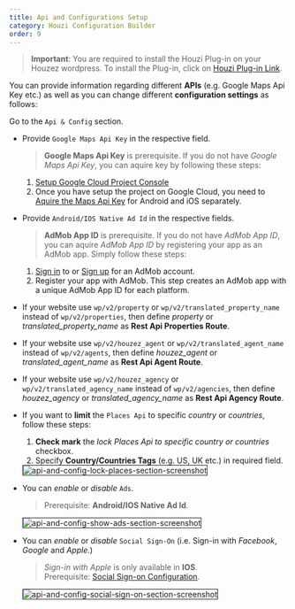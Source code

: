 ```yaml
---
title: Api and Configurations Setup
category: Houzi Configuration Builder
order: 9
---
```


> **Important**: You are required to install the Houzi Plug-in on your Houzez wordpress. To install the Plug-in, click on [Houzi Plug-in Link](https://github.com/AdilSoomro/houzi-rest-api).

You can provide information regarding different **APIs** (e.g. Google Maps Api Key etc.) as well as you can change different **configuration settings** as follows:

Go to the `Api & Config` section.

* Provide `Google Maps Api Key` in the respective field.  
  > **Google Maps Api Key** is prerequisite. If you do not have *Google Maps Api Key*, you can aquire key by following these steps:   
    1. [Setup Google Cloud Project Console](/tools/setup_google_cloud)
    2. Once you have setup the project on Google Cloud, you need to [Aquire the Maps Api Key](https://developers.google.com/maps/documentation/android-sdk/start#get-key) for Android and iOS separately.
 * Provide `Android/IOS Native Ad Id` in the respective fields.  
   > **AdMob App ID** is prerequisite. If you do not have *AdMob App ID*, you can aquire *AdMob App ID* by registering your app as an AdMob app. Simply follow these steps:   
    1. [Sign in](https://admob.google.com/home/) to or [Sign up](https://support.google.com/admob/answer/7356219) for an AdMob account.
    2. Register your app with AdMob. This step creates an AdMob app with a unique AdMob App ID for each platform.  
* If your website use `wp/v2/property` or `wp/v2/translated_property_name` instead of `wp/v2/properties`, then define *property* or *translated_property_name* as **Rest Api Properties Route**.
* If your website use `wp/v2/houzez_agent` or `wp/v2/translated_agent_name` instead of `wp/v2/agents`, then define *houzez_agent* or *translated_agent_name* as **Rest Api Agent Route**.
* If your website use `wp/v2/houzez_agency` or `wp/v2/translated_agency_name` instead of `wp/v2/agencies`, then define *houzez_agency* or *translated_agency_name* as **Rest Api Agency Route**.
* If you want to **limit** the `Places Api` to specific *country* or *countries*, follow these steps:  
  1. **Check mark** the *lock Places Api to specific country or countries* checkbox.
  3. Specify **Country/Countries Tags** (e.g. US, UK etc.) in required field.  
    <img src="https://houzi-docs.booleanbites.com/images/api-and-config-lock-places-section-screenshot.png" alt="api-and-config-lock-places-section-screenshot" title="api-and-config-lock-places-section-screenshot" border= "1px solid"/>
* You can *enable* or *disable* `Ads`. 
    > Prerequisite: **Android/IOS Native Ad Id**.  

    <img src="https://houzi-docs.booleanbites.com/images/api-and-config-show-ads-section-screenshot.png" alt="api-and-config-show-ads-section-screenshot" title="api-and-config-show-ads-section-screenshot" border= "1px solid"/>

* You can *enable* or *disable* `Social Sign-On` (i.e. Sign-in with *Facebook*, *Google* and *Apple*.)
    > *Sign-in with Apple* is only available in **IOS**.  
    > Prerequisite: [Social Sign-on Configuration](/tools/social_signon).  

    <img src="https://houzi-docs.booleanbites.com/images/api-and-config-social-sign-on-section-screenshot.png" alt="api-and-config-social-sign-on-section-screenshot" title="api-and-config-social-sign-on-section-screenshot" border= "1px solid"/>
